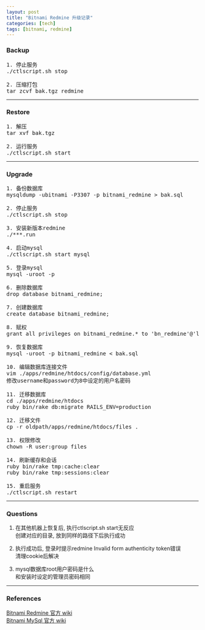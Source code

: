 ```yaml
---
layout: post
title: "Bitnami Redmine 升级记录"
categories: [tech]
tags: [bitnami, redmine]
---
```


### Backup
<pre>
1. 停止服务
./ctlscript.sh stop

2. 压缩打包
tar zcvf bak.tgz redmine
</pre>




---

### Restore
<pre>
1. 解压
tar xvf bak.tgz

2. 运行服务
./ctlscript.sh start
</pre>

---

### Upgrade
<pre>
1. 备份数据库
mysqldump -ubitnami -P3307 -p bitnami_redmine > bak.sql

2. 停止服务
./ctlscript.sh stop

3. 安装新版本redmine
./***.run

4. 启动mysql
./ctlscript.sh start mysql

5. 登录mysql
mysql -uroot -p

6. 删除数据库
drop database bitnami_redmine;

7. 创建数据库
create database bitnami_redmine;

8. 赋权
grant all privileges on bitnami_redmine.* to 'bn_redmine'@'localhost' identified by 'DATABASE_PASSWORD';

9. 恢复数据库
mysql -uroot -p bitnami_redmine < bak.sql

10. 编辑数据库连接文件
vim ./apps/redmine/htdocs/config/database.yml
修改username和password为8中设定的用户名密码

11. 迁移数据库
cd ./apps/redmine/htdocs
ruby bin/rake db:migrate RAILS_ENV=production

12. 迁移文件
cp -r oldpath/apps/redmine/htdocs/files .

13. 权限修改
chown -R user:group files

14. 刷新缓存和会话
ruby bin/rake tmp:cache:clear
ruby bin/rake tmp:sessions:clear

15. 重启服务
./ctlscript.sh restart
</pre>

---

### Questions
1. 在其他机器上恢复后, 执行ctlscript.sh start无反应  
创建对应的目录, 放到同样的路径下后执行成功  

2. 执行成功后, 登录时提示redmine Invalid form authenticity token错误  
清理cookie后解决  

3. mysql数据库root用户密码是什么  
和安装时设定的管理员密码相同  

---

### References
<a href='https://wiki.bitnami.com/Applications/BitNami_Redmine' target='blank'>Bitnami Redmine 官方 wiki</a>  
<a href='https://wiki.bitnami.com/Components/MySQL' target='blank'>Bitnami MySql 官方 wiki</a>  
